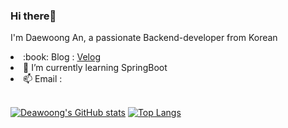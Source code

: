 ### Hi there👋
I'm Daewoong An, a passionate Backend-developer from Korean

<ui>
  <li>:book: Blog : <a href="https://velog.io/@dkseodnd1201">Velog</a></li>
  <li>🌱 I’m currently learning SpringBoot</li>
  <li>📫 Email : </li><dkseodnd1201@gmail.com>
</ui>
<br>

[![Deawoong's GitHub stats](https://github-readme-stats.vercel.app/api?username=dkseodnd1201)](https://github.com/anuraghazra/github-readme-stats)
[![Top Langs](https://github-readme-stats.vercel.app/api/top-langs/?username=dkseodnd1201&layout=compact)](https://github.com/anuraghazra/github-readme-stats)
